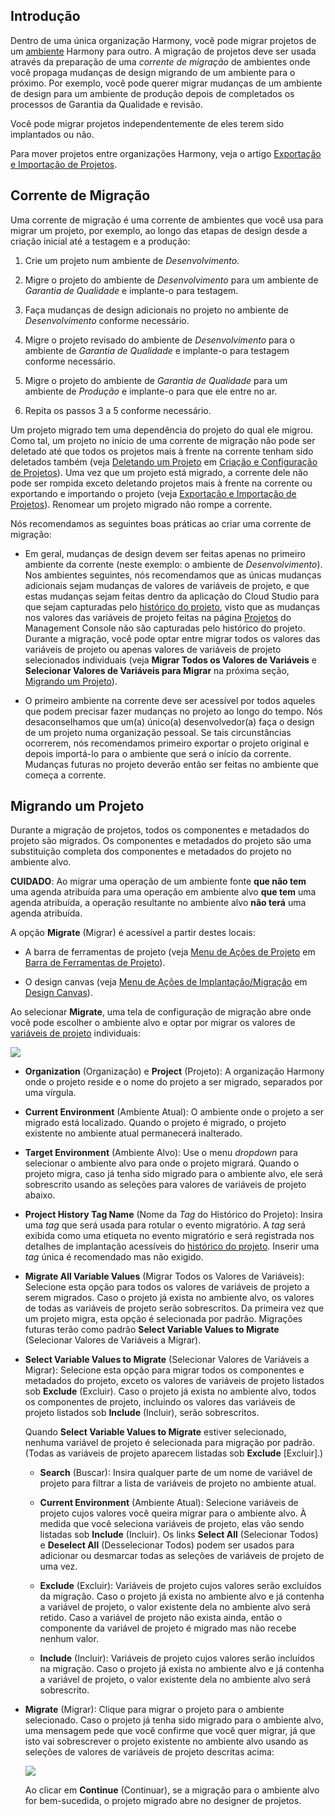 [//]: # (Migração de Projetos)
[//]: # (This is a translation of Version 13, published on February 16, 2022.)

## Introdução

Dentro de uma única organização Harmony, você pode migrar projetos de um [ambiente](https://success.jitterbit.com/display/DOC/Environments?showLanguage=pt_BR) Harmony para outro. A migração de projetos deve ser usada através da preparação de uma *corrente de migração* de ambientes onde você propaga mudanças de design migrando de um ambiente para o próximo. Por exemplo, você pode querer migrar mudanças de um ambiente de design para um ambiente de produção depois de completados os processos de Garantia da Qualidade e revisão.

Você pode migrar projetos independentemente de eles terem sido implantados ou não.

Para mover projetos entre organizações Harmony, veja o artigo [Exportação e Importação de Projetos](https://success.jitterbit.com/display/CS/Project+Exports+and+Imports?showLanguage=pt_BR).


## Corrente de Migração

Uma corrente de migração é uma corrente de ambientes que você usa para migrar um projeto, por exemplo, ao longo das etapas de design desde a criação inicial até a testagem e a produção:

1.  Crie um projeto num ambiente de *Desenvolvimento*.

2.  Migre o projeto do ambiente de *Desenvolvimento* para um ambiente de *Garantia de Qualidade* e implante-o para testagem.

3.  Faça mudanças de design adicionais no projeto no ambiente de *Desenvolvimento* conforme necessário.

4.  Migre o projeto revisado do ambiente de *Desenvolvimento* para o ambiente de *Garantia de Qualidade* e implante-o para testagem conforme necessário.

5.  Migre o projeto do ambiente de *Garantia de Qualidade* para um ambiente de *Produção* e implante-o para que ele entre no ar.

6.  Repita os passos 3 a 5 conforme necessário.

Um projeto migrado tem uma dependência do projeto do qual ele migrou. Como tal, um projeto no início de uma corrente de migração não pode ser deletado até que todos os projetos mais à frente na corrente tenham sido deletados também (veja [Deletando um Projeto](https://success.jitterbit.com/display/CS/Project+Creation+and+Configuration?showLanguage=pt_BR#ProjectCreationandConfiguration-deleting-a-project) em [Criação e Configuração de Projetos](https://success.jitterbit.com/display/CS/Project+Creation+and+Configuration?showLanguage=pt_BR)). Uma vez que um projeto está migrado, a corrente dele não pode ser rompida exceto deletando projetos mais à frente na corrente ou exportando e importando o projeto (veja [Exportação e Importação de Projetos](https://success.jitterbit.com/display/CS/Project+Exports+and+Imports?showLanguage=pt_BR)). Renomear um projeto migrado não rompe a corrente.

Nós recomendamos as seguintes boas práticas ao criar uma corrente de migração:

-   Em geral, mudanças de design devem ser feitas apenas no primeiro ambiente da corrente (neste exemplo: o ambiente de *Desenvolvimento*). Nos ambientes seguintes, nós recomendamos que as únicas mudanças adicionais sejam mudanças de valores de variáveis de projeto, e que estas mudanças sejam feitas dentro da aplicação do Cloud Studio para que sejam capturadas pelo [histórico do projeto](https://success.jitterbit.com/display/CS/Project+History?showLanguage=pt_BR), visto que as mudanças nos valores das variáveis de projeto feitas na página [Projetos](https://success.jitterbit.com/display/DOC/Projects?showLanguage=pt_BR) do Management Console não são capturadas pelo histórico do projeto. Durante a migração, você pode optar entre migrar todos os valores das variáveis de projeto ou apenas valores de variáveis de projeto selecionados individuais (veja **Migrar Todos os Valores de Variáveis** e **Selecionar Valores de Variáveis para Migrar** na próxima seção, [Migrando um Projeto](https://success.jitterbit.com/display/CS/Project+Migration?showLanguage=pt_BR#ProjectMigration-migrate)).

-   O primeiro ambiente na corrente deve ser acessível por todos aqueles que podem precisar fazer mudanças no projeto ao longo do tempo. Nós desaconselhamos que um(a) único(a) desenvolvedor(a) faça o design de um projeto numa organização pessoal. Se tais circunstâncias ocorrerem, nós recomendamos primeiro exportar o projeto original e depois importá-lo para o ambiente que será o início da corrente. Mudanças futuras no projeto deverão então ser feitas no ambiente que começa a corrente.


## Migrando um Projeto

Durante a migração de projetos, todos os componentes e metadados do projeto são migrados. Os componentes e metadados do projeto são uma substituição completa dos componentes e metadados do projeto no ambiente alvo.

<div class="confluence-information-macro confluence-information-macro-note conf-macro output-block" data-hasbody="true" data-macro-name="info">

<span class="aui-icon aui-icon-small aui-iconfont-warning confluence-information-macro-icon"> </span>

<div class="confluence-information-macro-body">

**CUIDADO**: Ao migrar uma operação de um ambiente fonte **que não tem** uma agenda atribuída para uma operação em ambiente alvo **que tem** uma agenda atribuída, a operação resultante no ambiente alvo **não terá** uma agenda atribuída.

</div>

</div>

A opção **Migrate** (Migrar) é acessível a partir destes locais:

-   A barra de ferramentas de projeto (veja [Menu de Ações de Projeto](https://success.jitterbit.com/display/CS/Project+Toolbar?showLanguage=pt_BR#ProjectToolbar-project-actions-menu) em [Barra de Ferramentas de Projeto](https://success.jitterbit.com/display/CS/Project+Toolbar?showLanguage=pt_BR)).

-   O design canvas (veja [Menu de Ações de Implantação/Migração](https://success.jitterbit.com/display/CS/Design+Canvas?showLanguage=pt_BR#DesignCanvas-deploy-migrate-actions-menu) em [Design Canvas](https://success.jitterbit.com/display/CS/Design+Canvas?showLanguage=pt_BR)).

Ao selecionar **Migrate**, uma tela de configuração de migração abre onde você pode escolher o ambiente alvo e optar por migrar os valores de [variáveis de projeto](https://success.jitterbit.com/display/CS/Project+Variables?showLanguage=pt_BR) individuais:

<span class="confluence-embedded-file-wrapper"><img src="https://docs-source.jitterbit.com/cs/project/migrate.png" class="confluence-embedded-image confluence-external-resource" data-image-src="https://docs-source.jitterbit.com/cs/project/migrate.png" /></span>

-   **Organization** (Organização) e **Project** (Projeto): A organização Harmony onde o projeto reside e o nome do projeto a ser migrado, separados por uma vírgula.

-   **Current Environment** (Ambiente Atual): O ambiente onde o projeto a ser migrado está localizado. Quando o projeto é migrado, o projeto existente no ambiente atual permanecerá inalterado.

-   **Target Environment** (Ambiente Alvo): Use o menu *dropdown* para selecionar o ambiente alvo para onde o projeto migrará. Quando o projeto migra, caso já tenha sido migrado para o ambiente alvo, ele será sobrescrito usando as seleções para valores de variáveis de projeto abaixo.

-   **Project History Tag Name** (Nome da *Tag* do Histórico do Projeto): Insira uma *tag* que será usada para rotular o evento migratório. A *tag* será exibida como uma etiqueta no evento migratório e será registrada nos detalhes de implantação acessíveis do [histórico do projeto](https://success.jitterbit.com/display/CS/Project+History?showLanguage=pt_BR). Inserir uma *tag* única é recomendado mas não exigido.

-   **Migrate All Variable Values** (Migrar Todos os Valores de Variáveis): Selecione esta opção para todos os valores de variáveis de projeto a serem migrados. Caso o projeto já exista no ambiente alvo, os valores de todas as variáveis de projeto serão sobrescritos. Da primeira vez que um projeto migra, esta opção é selecionada por padrão. Migrações futuras terão como padrão **Select Variable Values to Migrate** (Selecionar Valores de Variáveis a Migrar).

-   **Select Variable Values to Migrate** (Selecionar Valores de Variáveis a Migrar): Selecione esta opção para migrar todos os componentes e metadados do projeto, exceto os valores de variáveis de projeto listados sob **Exclude** (Excluir). Caso o projeto já exista no ambiente alvo, todos os componentes de projeto, incluindo os valores das variáveis de projeto listados sob **Include** (Incluir), serão sobrescritos.

    Quando **Select Variable Values to Migrate** estiver selecionado, nenhuma variável de projeto é selecionada para migração por padrão. (Todas as variáveis de projeto aparecem listadas sob **Exclude** \[Excluir\].)

    -   **Search** (Buscar): Insira qualquer parte de um nome de variável de projeto para filtrar a lista de variáveis de projeto no ambiente atual.

    -   **Current Environment** (Ambiente Atual): Selecione variáveis de projeto cujos valores você queira migrar para o ambiente alvo. À medida que você seleciona variáveis de projeto, elas vão sendo listadas sob **Include** (Incluir). Os links **Select All** (Selecionar Todos) e **Deselect All** (Desselecionar Todos) podem ser usados para adicionar ou desmarcar todas as seleções de variáveis de projeto de uma vez.

    -   **Exclude** (Excluir): Variáveis de projeto cujos valores serão excluídos da migração. Caso o projeto já exista no ambiente alvo e já contenha a variável de projeto, o valor existente dela no ambiente alvo será retido. Caso a variável de projeto não exista ainda, então o componente da variável de projeto é migrado mas não recebe nenhum valor.

    -   **Include** (Incluir): Variáveis de projeto cujos valores serão incluídos na migração. Caso o projeto já exista no ambiente alvo e já contenha a variável de projeto, o valor existente dela no ambiente alvo será sobrescrito.

-   **Migrate** (Migrar): Clique para migrar o projeto para o ambiente selecionado. Caso o projeto já tenha sido migrado para o ambiente alvo, uma mensagem pede que você confirme que você quer migrar, já que isto vai sobrescrever o projeto existente no ambiente alvo usando as seleções de valores de variáveis de projeto descritas acima:

    <span class="confluence-embedded-file-wrapper"><img src="https://docs-source.jitterbit.com/cs/dialog/confirm-migrate.png" class="confluence-embedded-image confluence-external-resource" data-image-src="https://docs-source.jitterbit.com/cs/dialog/confirm-migrate.png" /></span>

    Ao clicar em **Continue** (Continuar), se a migração para o ambiente alvo for bem-sucedida, o projeto migrado abre no designer de projetos.
